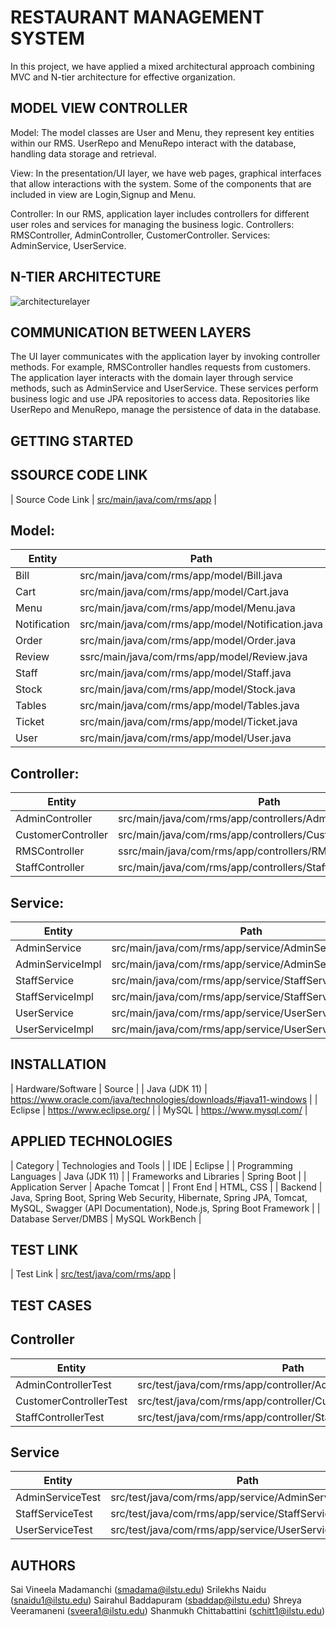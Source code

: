 # RESTAURANT MANAGEMENT SYSTEM

In this project, we have applied a mixed architectural approach combining MVC and N-tier architecture for effective organization.

## MODEL VIEW CONTROLLER

Model:
The model classes are User and Menu, they represent key entities within our RMS.
UserRepo and MenuRepo interact with the database, handling data storage and retrieval.

View:
In the presentation/UI layer, we have web pages, graphical interfaces that allow interactions with the system. Some of the components that are included in view are Login,Signup and Menu.

Controller:
In our RMS, application layer includes controllers for different user roles and services for managing the business logic.
Controllers: RMSController, AdminController, CustomerController.
Services: AdminService, UserService.

## N-TIER ARCHITECTURE
![architecturelayer](https://github.com/Restaurant-Management-System-ISU/RMS/assets/133285349/1a1f6980-3ab0-414b-b899-0cf0fc5e81aa)


## COMMUNICATION BETWEEN LAYERS
The UI layer communicates with the application layer by invoking controller methods. For example, RMSController handles requests from customers.
The application layer interacts with the domain layer through service methods, such as AdminService and UserService. These services perform business logic and use JPA repositories to access data.
Repositories like UserRepo and MenuRepo, manage the persistence of data in the database.

## GETTING STARTED

## SSOURCE CODE LINK
| Source Code Link | [src/main/java/com/rms/app](https://github.com/Restaurant-Management-System-ISU/RMS/tree/main/src/main/java/com/rms/app) |

## Model:
| Entity | Path |
| --- | --- |
| Bill | src/main/java/com/rms/app/model/Bill.java |
| Cart | src/main/java/com/rms/app/model/Cart.java |
| Menu | src/main/java/com/rms/app/model/Menu.java |
| Notification | src/main/java/com/rms/app/model/Notification.java |
| Order | src/main/java/com/rms/app/model/Order.java |
| Review | ssrc/main/java/com/rms/app/model/Review.java |
| Staff | src/main/java/com/rms/app/model/Staff.java |
| Stock | src/main/java/com/rms/app/model/Stock.java |
| Tables | src/main/java/com/rms/app/model/Tables.java |
| Ticket | src/main/java/com/rms/app/model/Ticket.java |
| User | src/main/java/com/rms/app/model/User.java|

## Controller:
| Entity | Path |
| --- | --- |
| AdminController | src/main/java/com/rms/app/controllers/AdminController.java | 
| CustomerController | src/main/java/com/rms/app/controllers/CustomerController.java | 
| RMSController | ssrc/main/java/com/rms/app/controllers/RMSController.java | 
| StaffController | src/main/java/com/rms/app/controllers/StaffController.java |


## Service:
| Entity | Path |
| --- | --- |
| AdminService | src/main/java/com/rms/app/service/AdminService.java |
| AdminServiceImpl | src/main/java/com/rms/app/service/AdminServiceImpl.java |
| StaffService | src/main/java/com/rms/app/service/StaffService.java |
| StaffServiceImpl | src/main/java/com/rms/app/service/StaffServiceImpl.java |
| UserService | src/main/java/com/rms/app/service/UserService.java |
| UserServiceImpl | src/main/java/com/rms/app/service/UserServiceImpl.java|

## INSTALLATION
| Hardware/Software | Source |
| Java (JDK 11) | https://www.oracle.com/java/technologies/downloads/#java11-windows |
| Eclipse | https://www.eclipse.org/ |
| MySQL | https://www.mysql.com/ |

## APPLIED TECHNOLOGIES
| Category | Technologies and Tools |
| IDE | Eclipse |
| Programming Languages | Java (JDK 11) |
| Frameworks and Libraries | Spring Boot |
| Application Server | Apache Tomcat |
| Front End |	HTML, CSS |
| Backend	| Java, Spring Boot, Spring Web Security, Hibernate, Spring JPA, Tomcat, MySQL, Swagger (API Documentation), Node.js, Spring Boot Framework |
| Database Server/DMBS | MySQL WorkBench |


## TEST LINK
| Test Link | [src/test/java/com/rms/app](https://github.com/Restaurant-Management-System-ISU/RMS/tree/main/src/test/java/com/rms/app) |

## TEST CASES
## Controller
| Entity | Path |
| --- | --- |
| AdminControllerTest | src/test/java/com/rms/app/controller/AdminControllerTest.java |
| CustomerControllerTest | src/test/java/com/rms/app/controller/CustomerControllerTest.java |
| StaffControllerTest | src/test/java/com/rms/app/controller/StaffControllerTest.java |

## Service
| Entity | Path |
| --- | --- |
| AdminServiceTest | src/test/java/com/rms/app/service/AdminServiceTest.java |
| StaffServiceTest | src/test/java/com/rms/app/service/StaffServiceTest.java |
| UserServiceTest | src/test/java/com/rms/app/service/UserServiceTest.java |

## AUTHORS
Sai Vineela Madamanchi (smadama@ilstu.edu)
Srilekhs Naidu (snaidu1@ilstu.edu)
Sairahul Baddapuram (sbaddap@ilstu.edu)
Shreya Veeramaneni (sveera1@ilstu.edu)
Shanmukh Chittabattini (schitt1@ilstu.edu)












